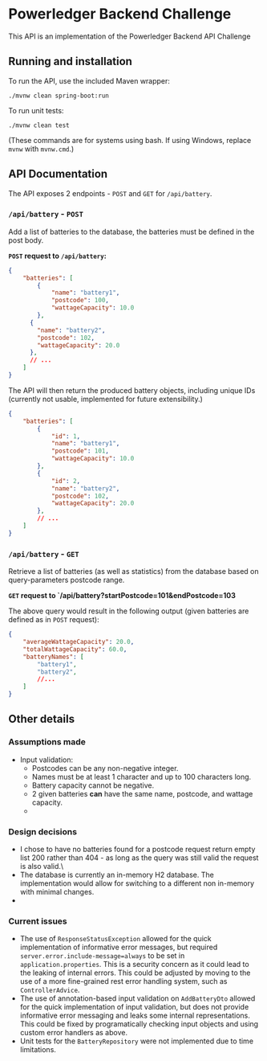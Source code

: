 # Powerledger Backend Challenge
This API is an implementation of the Powerledger Backend API Challenge

## Running and installation
To run the API, use the included Maven wrapper:
```shell
./mvnw clean spring-boot:run
```

To run unit tests:
```shell
./mvnw clean test
```
(These commands are for systems using bash. If using Windows, replace `mvnw` with `mvnw.cmd`.)

## API Documentation
The API exposes 2 endpoints - `POST` and `GET` for `/api/battery`.

### `/api/battery` - `POST`
Add a list of batteries to the database, the batteries must be defined in the post body.

**`POST` request to `/api/battery`:**
```json
{
    "batteries": [
        {
            "name": "battery1",
            "postcode": 100,
            "wattageCapacity": 10.0
        },
      {
        "name": "battery2",
        "postcode": 102,
        "wattageCapacity": 20.0
      },
      // ...
    ]
}
```

The API will then return the produced battery objects, including unique IDs (currently not usable, implemented for future extensibility.)

```json
{
    "batteries": [
        {
            "id": 1,
            "name": "battery1",
            "postcode": 101,
            "wattageCapacity": 10.0
        },
        {
            "id": 2,
            "name": "battery2",
            "postcode": 102,
            "wattageCapacity": 20.0
        },
        // ...
    ]
}
```

### `/api/battery` - `GET`
Retrieve a list of batteries (as well as statistics) from the database based on query-parameters postcode range.

**`GET` request to `/api/battery?startPostcode=101&endPostcode=103**
<no body>

The above query would result in the following output (given batteries are defined as in `POST` request):
```json
{
    "averageWattageCapacity": 20.0,
    "totalWattageCapacity": 60.0,
    "batteryNames": [
        "battery1",
        "battery2",
        //...
    ]
}
```

## Other details
### Assumptions made
- Input validation:
  - Postcodes can be any non-negative integer.
  - Names must be at least 1 character and up to 100 characters long.
  - Battery capacity cannot be negative.
  - 2 given batteries **can** have the same name, postcode, and wattage capacity.
  - 

### Design decisions
- I chose to have no batteries found for a postcode request return empty list 200 rather than 404 - as long as the query was still valid the request is also valid.\
- The database is currently an in-memory H2 database. The implementation would allow for switching to a different non in-memory with minimal changes.
- 

### Current issues
- The use of `ResponseStatusException` allowed for the quick implementation of informative error messages, but required `server.error.include-message=always` to be set in `application.properties`. This is a security concern as it could lead to the leaking of internal errors. This could be adjusted by moving to the use of a more fine-grained rest error handling system, such as `ControllerAdvice`.
- The use of annotation-based input validation on `AddBatteryDto` allowed for the quick implementation of input validation, but does not provide informative error messaging and leaks some internal representations. This could be fixed by programatically checking input objects and using custom error handlers as above.
- Unit tests for the `BatteryRepository` were not implemented due to time limitations.